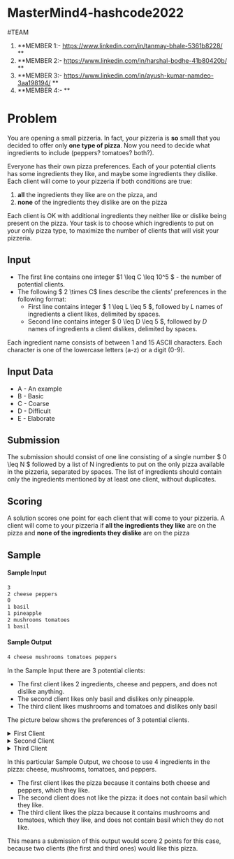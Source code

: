 # MasterMind4-hashcode2022
#TEAM
1. **MEMBER 1:- https://www.linkedin.com/in/tanmay-bhale-5361b8228/ **
2. **MEMBER 2:- https://www.linkedin.com/in/harshal-bodhe-41b80420b/ **
3. **MEMBER 3:- https://www.linkedin.com/in/ayush-kumar-namdeo-3aa198194/ **
4. **MEMBER 4:- **

# Problem

You are opening a small pizzeria. In fact, your pizzeria is **so** small that you decided to offer only **one type of pizza**. Now you need to decide what ingredients to include (peppers? tomatoes? both?).

Everyone has their own pizza preferences. Each of your potential clients has some ingredients they like, and maybe some ingredients they dislike. Each client will come to your pizzeria if both conditions are true:

1. **all** the ingredients they like are on the pizza, and 
2. **none** of the ingredients they dislike are on the pizza

Each client is OK with additional ingredients they neither like or dislike being present on the pizza. Your task is to choose which ingredients to put on your only pizza type, to maximize the number of clients that will visit your pizzeria.

## Input

* The first line contains one integer $1 \leq C \leq 10^5 $ - the number of potential clients.
* The following $ 2 \times C$ lines describe the clients’ preferences in the following format:
  * First line contains integer $ 1 \leq L \leq  5 $, followed by $L$ names of ingredients a client likes, delimited by spaces.
  * Second line contains integer $ 0 \leq D \leq  5 $, followed by $D$ names of ingredients a client dislikes, delimited by spaces.

Each ingredient name consists of between 1 and 15 ASCII characters. Each character is one of the lowercase letters (a-z) or a digit (0-9).

## Input Data

* A - An example
* B - Basic
* C - Coarse
* D - Difficult
* E - Elaborate

## Submission

The submission should consist of one line consisting of a single number $ 0 \leq N $ followed by a list of N ingredients to put on the only pizza available in the pizzeria, separated by spaces. The list of ingredients should contain only the ingredients mentioned by at least one client, without duplicates.

## Scoring

A solution scores one point for each client that will come to your pizzeria. A client will come to your pizzeria if **all the ingredients they like** are on the pizza and **none of the ingredients they dislike** are on the pizza

## Sample

#### Sample Input
```bash
3
2 cheese peppers
0
1 basil
1 pineapple
2 mushrooms tomatoes
1 basil
```

#### Sample Output
```bash
4 cheese mushrooms tomatoes peppers
```

In the Sample Input there are 3 potential clients:
* The first client likes 2 ingredients, cheese and peppers, and does not dislike anything.
* The second client likes only basil and dislikes only pineapple.
* The third client likes mushrooms and tomatoes and dislikes only basil

The picture below shows the preferences of 3 potential clients.

<details first>
<summary>First Client</summary>
<br>
<li> [Yes] cheese </li>
<li> [ ] basil </li>
<li> [ ] mushroom </li>
<li> [Yes] bell peppers </li>
<li> [ ] tomatoes </li>
<li> [ ] pineapple </li>
</details>

<details second>
<summary>Second Client</summary>
<br>
<ul>
<li> [ ] cheese </li>
<li> [Yes] basil </li>
<li> [ ] mushroom </li>
<li> [ ] bell peppers </li>
<li> [ ] tomatoes </li>
<li> [No] pineapple </li>
</ul>
</details>

<details third>
<summary>Third Client</summary>
<br>
<ul>
<li> [ ] cheese </li>
<li> [No] basil </li>
<li> [Yes] mushroom </li>
<li> [ ] bell peppers </li>
<li> [Yes] tomatoes </li>
<li> [ ] pineapple </li>
</ul>
</details>

In this particular Sample Output, we choose to use 4 ingredients in the pizza: cheese, mushrooms, tomatoes, and peppers.

* The first client likes the pizza because it contains both cheese and peppers, which they like.
* The second client does not like the pizza: it does not contain basil which they like.
* The third client likes the pizza because it contains mushrooms and tomatoes, which they like, and does not contain basil which they do not like.

This means a submission of this output would score 2 points for this case, because two clients (the first and third ones) would like this pizza.
